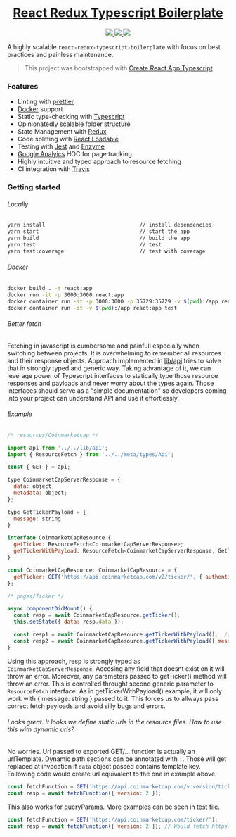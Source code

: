 <!-- Name -->

<h1 align="center">
  <a href="https://github.com/Meemaw/react-redux-typescript-boilerplate">React Redux Typescript Boilerplate</a>
</h1>

<!-- Badges -->

<p align="center">

  <a href="https://travis-ci.com/Meemaw/react-redux-typescript-boilerplate">
    <img
       src="https://api.travis-ci.com/Meemaw/react-redux-typescript-boilerplate.svg?branch=master" />
  </a>

  <a href="http://makeapullrequest.com">
    <img
         src="https://img.shields.io/badge/PRs-welcome-brightgreen.svg?style=flat-square" />
  </a>

  <a href="https://opensource.org/">
    <img src="https://badges.frapsoft.com/os/v1/open-source.svg?v=103"/>
  </a>

</p>

A highly scalable `react-redux-typescript-boilerplate` with focus on best practices and painless maintenance.

> This project was bootstrapped with [Create React App Typescript](https://github.com/wmonk/create-react-app-typescript).

### Features

- Linting with [prettier](https://github.com/prettier/prettier)
- [Docker](https://www.docker.com/) support
- Static type-checking with [Typescript](https://www.typescriptlang.org/)
- Opinionatedly scalable folder structure
- State Management with [Redux](https://redux.js.org/)
- Code splitting with [React Loadable](https://github.com/jamiebuilds/react-loadable)
- Testing with [Jest](https://jestjs.io/) and [Enzyme](https://github.com/airbnb/enzyme)
- [Google Analyics](https://analytics.google.com/analytics/web/) HOC for page tracking
- Highly intuitive and typed approach to resource fetching
- CI integration with [Travis](https://travis-ci.org/)

### Getting started

###### Locally

```sh
yarn install                              // install dependencies
yarn start                                // start the app
yarn build                                // build the app
yarn test                                 // test
yarn test:coverage                        // test with coverage
```

###### Docker

```sh
docker build . -t react:app                                                            // build the react docker image
docker run -it -p 3000:3000 react:app                                                  // runs react app on port 3000
docker container run -it -p 3000:3000 -p 35729:35729 -v $(pwd):/app react:app          // runs react app with hot realoding
docker container run -it -v $(pwd):/app react:app test                                 // runs tests inside docker
```

###### Better fetch

Fetching in javascript is cumbersome and painfull especially when switching between projects. It is overwhelming to remember all resources and their response objects. Approach implemented in [lib/api](https://github.com/Meemaw/react-redux-typescript-boilerplate/blob/master/src/lib/api/index.tsx) tries to solve that in strongly typed and generic way. Taking advantage of it, we can leverage power of Typescript interfaces to statically type those resource responses and payloads and never worry about the types again. Those interfaces should serve as a "simple documentation" so developers coming into your project can understand API and use it effortlessly.

###### Example

```js
/* resources/Coinmarketcap */

import api from '../../lib/api';
import { ResourceFetch } from '../../meta/types/Api';

const { GET } = api;

type CoinmarketCapServerResponse = {
  data: object;
  metadata: object;
};

type GetTickerPayload = {
  message: string
}

interface CoinmarketCapResource {
  getTicker: ResourceFetch<CoinmarketCapServerResponse>;
  getTickerWithPayload: ResourceFetch<CoinmarketCapServerResponse, GetTickerPayload>
}

const CoinmarketCapResource: CoinmarketCapResource = {
  getTicker: GET('https://api.coinmarketcap.com/v2/ticker/', { authenticated: false }),
};

/* pages/Ticker */

async componentDidMount() {
  const resp = await CoinmarketCapResource.getTicker();
  this.setState({ data: resp.data });

  const resp1 = await CoinmarketCapResource.getTickerWithPayload();  // Wont compile
  const resp2 = await CoinmarketCapResource.getTickerWithPayload({ message: "Message" });  // Will compile
}
```

Using this approach, resp is strongly typed as `CoinmarketCapServerResponse`. Accesing any field that doesnt exist on it will throw an error. Moreover, any parameters passed to getTicker() method will throw an error. This is controlled throught second generic parameter to `ResourceFetch` interface. As in getTickerWithPayload() example, it will only work with { message: string } passed to it. This forces us to allways pass correct fetch payloads and avoid silly bugs and errors.

###### Looks great. It looks we define static urls in the resource files. How to use this with dynamic urls?

No worries. Url passed to exported GET/... function is actually an urlTemplate. Dynamic path sections can be annotated with `:`. Those will get replaced at invocation if `data` object passed contains template key. Following code would create url equivalent to the one in example above.

```js
const fetchFunction = GET('https://api.coinmarketcap.com/v:version/ticker/');
const resp = await fetchFunction({ version: 2 });
```

This also works for queryParams. More examples can be seen in [test file](https://github.com/Meemaw/react-typescript-boilerplate/blob/master/src/lib/urls/index.spec.tsx).

```js
const fetchFunction = GET('https://api.coinmarketcap.com/ticker/');
const resp = await fetchFunction({ version: 2 }); // Would fetch https://api.coinmarketcap.com/ticker/?version=2
```

